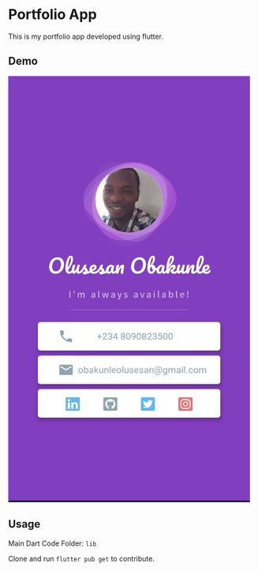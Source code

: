 # Portfolio App
This is my portfolio app developed using flutter.

## Demo
![](/images/demo.png)

## Usage
Main Dart Code Folder: `lib`

Clone and run `flutter pub get` to contribute.